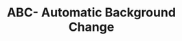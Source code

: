 ---
title: ABC- Automatic Background Change
emoji: ⚡
colorFrom: yellow
colorTo: gray
sdk: streamlit
app_file: app.py
pinned: false
---